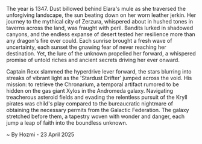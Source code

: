 
The year is 1347.  Dust billowed behind Elara's mule as she traversed the unforgiving landscape, the sun beating down on her worn leather jerkin.  Her journey to the mythical city of Zerzura, whispered about in hushed tones in taverns across the land, was fraught with peril.  Bandits lurked in shadowed canyons, and the endless expanse of desert tested her resilience more than any dragon's fire ever could.  Each sunrise brought a fresh wave of uncertainty, each sunset the gnawing fear of never reaching her destination. Yet, the lure of the unknown propelled her forward, a whispered promise of untold riches and ancient secrets driving her ever onward.


Captain Rexx slammed the hyperdrive lever forward, the stars blurring into streaks of vibrant light as the 'Stardust Drifter' jumped across the void.  His mission: to retrieve the Chronarium, a temporal artifact rumored to be hidden on the gas giant Xylos in the Andromeda galaxy.  Navigating treacherous asteroid fields and evading the relentless pursuit of the Kryll pirates was child's play compared to the bureaucratic nightmare of obtaining the necessary permits from the Galactic Federation.  The galaxy stretched before them, a tapestry woven with wonder and danger, each jump a leap of faith into the boundless unknown.

~ By Hozmi - 23 April 2025
